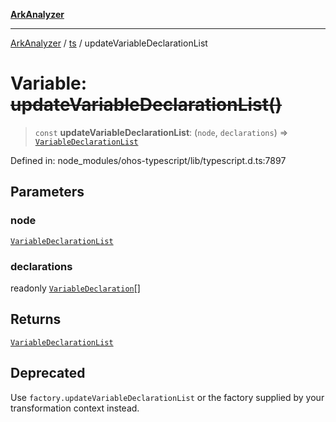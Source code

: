 [**ArkAnalyzer**](../../../../README.md)

***

[ArkAnalyzer](../../../../globals.md) / [ts](../README.md) / updateVariableDeclarationList

# Variable: ~~updateVariableDeclarationList()~~

> `const` **updateVariableDeclarationList**: (`node`, `declarations`) => [`VariableDeclarationList`](../interfaces/VariableDeclarationList.md)

Defined in: node\_modules/ohos-typescript/lib/typescript.d.ts:7897

## Parameters

### node

[`VariableDeclarationList`](../interfaces/VariableDeclarationList.md)

### declarations

readonly [`VariableDeclaration`](../interfaces/VariableDeclaration.md)[]

## Returns

[`VariableDeclarationList`](../interfaces/VariableDeclarationList.md)

## Deprecated

Use `factory.updateVariableDeclarationList` or the factory supplied by your transformation context instead.
